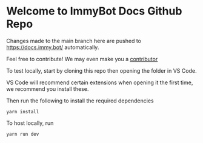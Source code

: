 # Welcome to ImmyBot Docs Github Repo

Changes made to the main branch here are pushed to https://docs.immy.bot/ automatically.

Feel free to contribute! We may even make you a [contributor](https://immy.bot/i-want-to-be-a-contributor/)

To test locally, start by cloning this repo then opening the folder in VS Code.

VS Code will recommend certain extensions when opening it the first time, we recommend you install these.

Then run the following to install the required dependencies

```
yarn install
```

To host locally, run

```
yarn run dev
```

